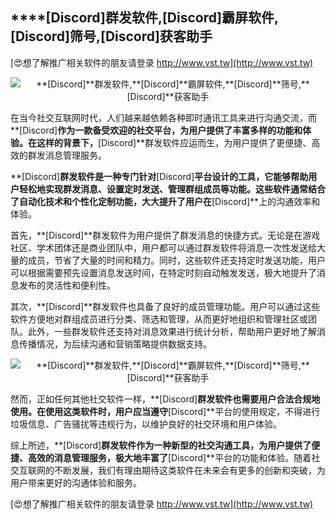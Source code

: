## ****[Discord]**群发软件,**[Discord]**霸屏软件,**[Discord]**筛号,**[Discord]**获客助手**

[😍想了解推广相关软件的朋友请登录 http://www.vst.tw](http://www.vst.tw)

 <center><img src="https://vst.tw/MP4/tuiguang/png/8.png" alt="**[Discord]**群发软件,**[Discord]**霸屏软件,**[Discord]**筛号,**[Discord]**获客助手"></center>

在当今社交互联网时代，人们越来越依赖各种即时通讯工具来进行沟通交流，而**[Discord]**作为一款备受欢迎的社交平台，为用户提供了丰富多样的功能和体验。在这样的背景下，**[Discord]**群发软件应运而生，为用户提供了更便捷、高效的群发消息管理服务。

**[Discord]**群发软件是一种专门针对**[Discord]**平台设计的工具，它能够帮助用户轻松地实现群发消息、设置定时发送、管理群组成员等功能。这些软件通常结合了自动化技术和个性化定制功能，大大提升了用户在**[Discord]**上的沟通效率和体验。

首先，**[Discord]**群发软件为用户提供了群发消息的快捷方式。无论是在游戏社区、学术团体还是商业团队中，用户都可以通过群发软件将消息一次性发送给大量的成员，节省了大量的时间和精力。同时，这些软件还支持定时发送功能，用户可以根据需要预先设置消息发送时间，在特定时刻自动触发发送，极大地提升了消息发布的灵活性和便利性。

其次，**[Discord]**群发软件也具备了良好的成员管理功能。用户可以通过这些软件方便地对群组成员进行分类、筛选和管理，从而更好地组织和管理社区或团队。此外，一些群发软件还支持对消息效果进行统计分析，帮助用户更好地了解消息传播情况，为后续沟通和营销策略提供数据支持。

 <center><img src="https://vst.tw/MP4/tuiguang/png/3.png" alt="**[Discord]**群发软件,**[Discord]**霸屏软件,**[Discord]**筛号,**[Discord]**获客助手"></center>

然而，正如任何其他社交软件一样，**[Discord]**群发软件也需要用户合法合规地使用。在使用这类软件时，用户应当遵守**[Discord]**平台的使用规定，不得进行垃圾信息、广告骚扰等违规行为，以维护良好的社交环境和用户体验。

综上所述，**[Discord]**群发软件作为一种新型的社交沟通工具，为用户提供了便捷、高效的消息管理服务，极大地丰富了**[Discord]**平台的功能和体验。随着社交互联网的不断发展，我们有理由期待这类软件在未来会有更多的创新和突破，为用户带来更好的沟通体验和服务。

[😍想了解推广相关软件的朋友请登录 http://www.vst.tw](http://www.vst.tw)



